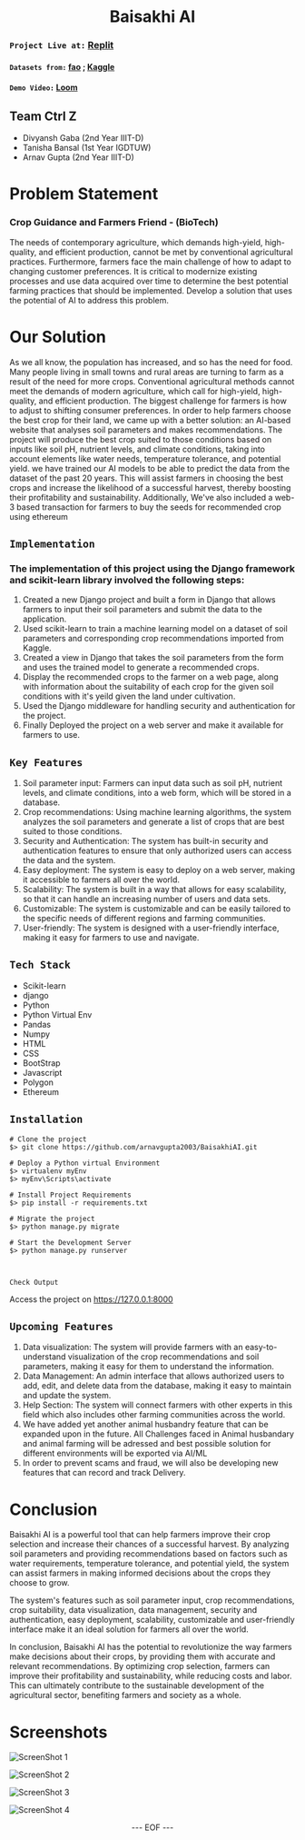 
<H1 align = "center"> Baisakhi AI </H1>

### `Project Live at:`  [Replit](https://baisakhiai.arnagupta.repl.co/)
#### `Datasets from:`  [fao](http://www.fao.org/statistics/databases/en/) ; [Kaggle](https://www.kaggle.com/)
#### `Demo Video:` [Loom](https://www.loom.com/share/98946fd5124243719aa9855b4cdfb1ac) 

## Team Ctrl Z
<ul>
  <li>
    Divyansh Gaba (2nd Year IIIT-D)
    </l1>
    <li>
    Tanisha Bansal (1st Year IGDTUW)
    </l1>
    <li>
    Arnav Gupta (2nd Year IIIT-D)
    </l1>
    </ul>
    
    
# Problem Statement
<p>
  <h3>Crop Guidance and Farmers Friend - (BioTech)</h3>
  The needs of contemporary agriculture, which demands high-yield, high-quality, and efficient production, cannot be met by conventional agricultural practices. Furthermore, farmers face the main challenge of how to adapt to changing customer preferences. It is critical to modernize existing processes and use data acquired over time to determine the best potential farming practices that should be implemented. Develop a solution that uses the potential of AI to address this problem.</p> 
  
# Our Solution
<p>
As we all know, the population has increased, and so has the need for food. Many people living in small towns and rural areas are turning to farm as a result of the need for more crops. Conventional agricultural methods cannot meet the demands of modern agriculture, which call for high-yield, high-quality, and efficient production. The biggest challenge for farmers is how to adjust to shifting consumer preferences. In order to help farmers choose the best crop for their land, we came up with a better solution: an AI-based website that analyses soil parameters and makes recommendations. The project will produce the  best crop suited to those conditions based on inputs like soil pH, nutrient levels, and climate conditions, taking into account elements like water needs, temperature tolerance, and potential yield. we have trained our AI models to be able to predict the data from the dataset of the past 20 years. This will assist farmers in choosing the best crops and increase the likelihood of a successful harvest, thereby boosting their profitability and sustainability. 
Additionally, We've also included a web-3 based transaction for farmers to buy the seeds for recommended crop using ethereum

</p>

## `Implementation`

### The implementation of this project using the Django framework and scikit-learn library involved the following steps:
<ol>
  <li>Created a new Django project and built a form in Django that allows farmers to input their soil parameters and submit the data to the application.</li>
  <li>Used scikit-learn to train a machine learning model on a dataset of soil parameters and corresponding crop recommendations imported from Kaggle.</li>
  <li>Created a view in Django that takes the soil parameters from the form and uses the trained model to generate a recommended crops.</li>
  <li>Display the recommended crops to the farmer on a web page, along with information about the suitability of each crop for the given soil conditions with it's yeild given the land under cultivation.</li>
  <li>Used the Django middleware for handling security and authentication for the project.</li>
  <li>Finally Deployed the project on a web server and make it available for farmers to use.</li>
</ol>

## `Key Features`
<ol>
  <li>Soil parameter input: Farmers can input data such as soil pH, nutrient levels, and climate conditions, into a web form, which will be stored in a database.</li>
  <li>Crop recommendations: Using machine learning algorithms, the system analyzes the soil parameters and generate a list of crops that are best suited to those conditions.</li>
  <li>Security and Authentication: The system has built-in security and authentication features to ensure that only authorized users can access the data and the system.</li>
  <li>Easy deployment: The system is easy to deploy on a web server, making it accessible to farmers all over the world.</li>
  <li>Scalability: The system is built in a way that allows for easy scalability, so that it can handle an increasing number of users and data sets.</li>
  <li>Customizable: The system is customizable and can be easily tailored to the specific needs of different regions and farming communities.</li>
  <li>User-friendly: The system is designed with a user-friendly interface, making it easy for farmers to use and navigate.</li>

</ol> 


## `Tech Stack`
<ul>
  <li>Scikit-learn</li>
  <li>django</li>
  <li>Python</li>
  <li>Python Virtual Env</li>
  <li>Pandas</li>
  <li>Numpy</li>
  <li>HTML</li>
  <li>CSS</li>
  <li>BootStrap</li>
  <li>Javascript</li>
  <li>Polygon</li>
  <li>Ethereum</li>
  
  
</ul>  


## `Installation`

```console
# Clone the project
$> git clone https://github.com/arnavgupta2003/BaisakhiAI.git

# Deploy a Python virtual Environment
$> virtualenv myEnv
$> myEnv\Scripts\activate

# Install Project Requirements
$> pip install -r requirements.txt

# Migrate the project
$> python manage.py migrate

# Start the Development Server
$> python manage.py runserver
      
      
```

`Check Output`

Access the project on https://127.0.0.1:8000
 

 

## `Upcoming Features`
<ol>
   <li>Data visualization: The system will provide farmers with an easy-to-understand visualization of the crop recommendations and soil parameters, making it easy for them to understand the information.</li>
  <li>Data Management: An admin interface that allows authorized users to add, edit, and delete data from the database, making it easy to maintain and update the system.</li>
  <li>Help Section: The system will connect farmers with other experts in this field which also includes other farming communities across the world.</li>
  <li>
  We have added yet another animal husbandry feature that can be expanded upon in the future. All Challenges faced in Animal husbandary and animal farming will be adressed and best possible solution for different environments will be exported via AI/ML
  </li>
  <li>
  In order to prevent scams and fraud, we will also be developing new features that can record and track Delivery.
  </li>
  
</ol>  

# Conclusion
<p>
  Baisakhi AI is a powerful tool that can help farmers improve their crop selection and increase their chances of a successful harvest. By analyzing soil parameters and providing recommendations based on factors such as water requirements, temperature tolerance, and potential yield, the system can assist farmers in making informed decisions about the crops they choose to grow.

The system's features such as soil parameter input, crop recommendations, crop suitability, data visualization, data management, security and authentication, easy deployment, scalability, customizable and user-friendly interface make it an ideal solution for farmers all over the world.

In conclusion, Baisakhi AI has the potential to revolutionize the way farmers make decisions about their crops, by providing them with accurate and relevant recommendations. By optimizing crop selection, farmers can improve their profitability and sustainability, while reducing costs and labor. This can ultimately contribute to the sustainable development of the agricultural sector, benefiting farmers and society as a whole.
</p>

# Screenshots
![ScreenShot 1](https://github.com/arnavgupta2003/BaisakhiAI/blob/2a52b91d15608cac7fee8e7f9ef8bf009cf6d2ac/s1.jpg)

![ScreenShot 2](https://github.com/arnavgupta2003/BaisakhiAI/blob/2a52b91d15608cac7fee8e7f9ef8bf009cf6d2ac/s2.jpg)

![ScreenShot 3](https://github.com/arnavgupta2003/BaisakhiAI/blob/2a52b91d15608cac7fee8e7f9ef8bf009cf6d2ac/s3.jpg)

![ScreenShot 4](https://github.com/arnavgupta2003/BaisakhiAI/blob/2a52b91d15608cac7fee8e7f9ef8bf009cf6d2ac/s4.jpg)

<p align=center> --- EOF --- </p>
